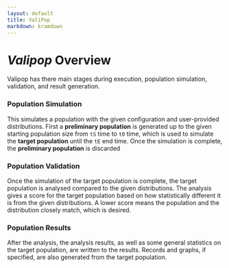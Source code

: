 ```yaml
---
layout: default
title: ValiPop
markdown: kramdown
---
```


# _Valipop_ Overview

Valipop has there main stages during execution, population simulation, validation, and result generation.

### Population Simulation

This simulates a population with the given configuration and user-provided distributions. First a **preliminary population** is generated up to the given starting population size from `tS` time to `t0` time, which is used to simulate the **target population** until the `tE` end time. Once the simulation is complete, the **preliminary population** is discarded

### Population Validation

Once the simulation of the target population is complete, the target population is analysed compared to the given distributions. The analysis gives a score for the target population based on how statistically different it is from the given distributions. A lower score means the population and the distribution closely match, which is desired.

### Population Results

After the analysis, the analysis results, as well as some general statistics on the target population, are written to the results. Records and graphs, if specified, are also generated from the target population.
